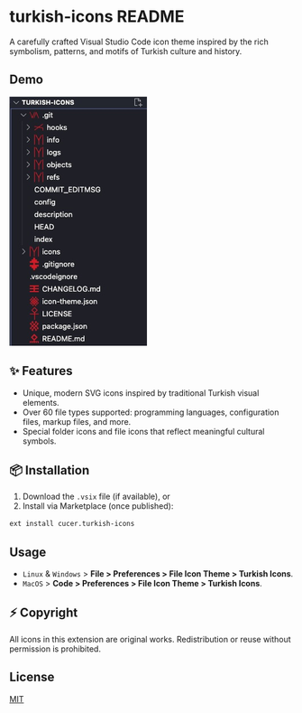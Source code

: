 # turkish-icons README

A carefully crafted Visual Studio Code icon theme inspired by the rich symbolism, patterns, and motifs of Turkish culture and history.

## Demo

![Demo](./images/example.jpg)

## ✨ Features

- Unique, modern SVG icons inspired by traditional Turkish visual elements.
- Over 60 file types supported: programming languages, configuration files, markup files, and more.
- Special folder icons and file icons that reflect meaningful cultural symbols.

## 📦 Installation

1. Download the `.vsix` file (if available), or
2. Install via Marketplace (once published):

```bash
ext install cucer.turkish-icons
```

## Usage

- `Linux` & `Windows` > **File > Preferences > File Icon Theme > Turkish Icons**.
- `MacOS` > **Code > Preferences > File Icon Theme > Turkish Icons**.

## ⚡ Copyright

All icons in this extension are original works. Redistribution or reuse without permission is prohibited.

## License

[MIT](LICENSE)
